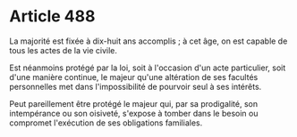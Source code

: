 # Article 488

La majorité est fixée à dix-huit ans accomplis ; à cet âge, on est capable de tous les actes de la vie civile.

Est néanmoins protégé par la loi, soit à l'occasion d'un acte particulier, soit d'une manière continue, le majeur qu'une altération de ses facultés personnelles met dans l'impossibilité de pourvoir seul à ses intérêts.

Peut pareillement être protégé le majeur qui, par sa prodigalité, son intempérance ou son oisiveté, s'expose à tomber dans le besoin ou compromet l'exécution de ses obligations familiales.
